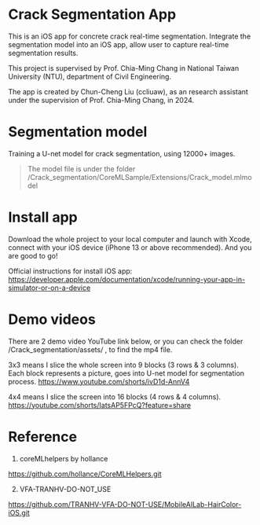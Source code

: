# Crack Segmentation App
This is an iOS app for concrete crack real-time segmentation. Integrate the segmentation model into an iOS app, allow user to capture real-time segmentation results.

This project is supervised by Prof. Chia-Ming Chang in National Taiwan University (NTU), department of Civil Engineering.

The app is created by Chun-Cheng Liu (ccliuaw), as an research assistant under the supervision of Prof. Chia-Ming Chang, in 2024.

# Segmentation model
Training a U-net model for crack segmentation, using 12000+ images.

>The model file is under the folder /Crack_segmentation/CoreMLSample/Extensions/Crack_model.mlmodel

# Install app

Download the whole project to your local computer and launch with Xcode, connect with your iOS device (iPhone 13 or above recommended). And you are good to go!

Official instructions for install iOS app: https://developer.apple.com/documentation/xcode/running-your-app-in-simulator-or-on-a-device

# Demo videos

There are 2 demo video YouTube link below, or you can check the folder /Crack_segmentation/assets/ , to find the mp4 file.

3x3 means I slice the whole screen into 9 blocks (3 rows & 3 columns). Each block represents a picture, goes into U-net model for segmentation process.
https://www.youtube.com/shorts/ivD1d-AnnV4


4x4 means I slice the screen into 16 blocks (4 rows & 4 columns).
https://youtube.com/shorts/IatsAP5FPcQ?feature=share

# Reference
1. coreMLhelpers by hollance

https://github.com/hollance/CoreMLHelpers.git

2. VFA-TRANHV-DO-NOT_USE

https://github.com/TRANHV-VFA-DO-NOT-USE/MobileAILab-HairColor-iOS.git
